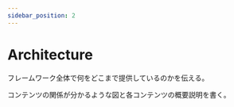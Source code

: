 ```yaml
---
sidebar_position: 2
---
```


# Architecture

フレームワーク全体で何をどこまで提供しているのかを伝える。

コンテンツの関係が分かるような図と各コンテンツの概要説明を書く。
